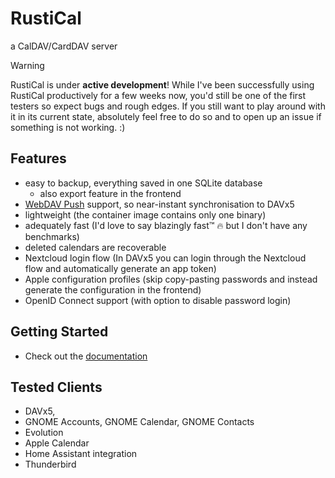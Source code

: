 # RustiCal

a CalDAV/CardDAV server

> [!WARNING]
  RustiCal is under **active development**!
  While I've been successfully using RustiCal productively for a few weeks now,
  you'd still be one of the first testers so expect bugs and rough edges.
  If you still want to play around with it in its current state, absolutely feel free to do so and to open up an issue if something is not working. :)

## Features

- easy to backup, everything saved in one SQLite database
  - also export feature in the frontend
- [WebDAV Push](https://github.com/bitfireAT/webdav-push/) support, so near-instant synchronisation to DAVx5
- lightweight (the container image contains only one binary)
- adequately fast (I'd love to say blazingly fast™ :fire: but I don't have any benchmarks)
- deleted calendars are recoverable
- Nextcloud login flow (In DAVx5 you can login through the Nextcloud flow and automatically generate an app token)
- Apple configuration profiles (skip copy-pasting passwords and instead generate the configuration in the frontend)
- OpenID Connect support (with option to disable password login)

## Getting Started

- Check out the [documentation](https://lennart-k.github.io/rustical/installation/)

## Tested Clients

- DAVx5,
- GNOME Accounts, GNOME Calendar, GNOME Contacts
- Evolution
- Apple Calendar
- Home Assistant integration
- Thunderbird
